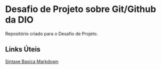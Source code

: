 # Desafio de Projeto sobre Git/Github da DIO
Repositório criado para o Desafio de Projeto.

## Links Úteis
[Sintaxe Basica Markdown](https://www.markdownguide.org/)
